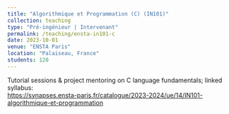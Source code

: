 ```yaml
---
title: "Algorithmique et Programmation (C) (IN101)"
collection: teaching
type: "Pré-ingénieur | Intervenant"
permalink: /teaching/ensta-in101-c
date: 2023-10-01
venue: "ENSTA Paris"
location: "Palaiseau, France"
students: 120
---
```


Tutorial sessions & project mentoring on C language fundamentals; linked syllabus:  
<https://synapses.ensta-paris.fr/catalogue/2023-2024/ue/14/IN101-algorithmique-et-programmation>
